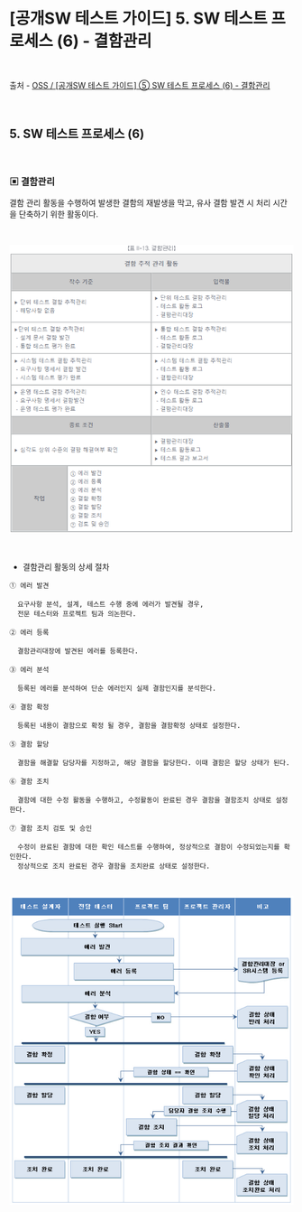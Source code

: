 # [공개SW 테스트 가이드] 5. SW 테스트 프로세스 (6) - 결함관리

<br/>

출처 - [OSS / [공개SW 테스트 가이드] ⑤ SW 테스트 프로세스 (6) - 결함관리](https://www.oss.kr/info_test/show/eab3b712-9880-4c6e-aeb1-d2e80f4fb59e?search_keyword=sw+%ED%85%8C%EC%8A%A4%ED%8A%B8&page=4)

<br/>

## 5. SW 테스트 프로세스 (6)

<br/>

### ▣ 결함관리

결함 관리 활동을 수행하여 발생한 결함의 재발생을 막고, 유사 결함 발견 시 처리 시간을 단축하기 위한 활동이다.

<br/>

![images](images/20191127-1337-01.png)

<br/>

- 결함관리 활동의 상세 절차

```
① 에러 발견

  요구사항 분석, 설계, 테스트 수행 중에 에러가 발견될 경우,
  전문 테스터와 프로젝트 팀과 의논한다.

② 에러 등록

  결함관리대장에 발견된 에러를 등록한다.

③ 에러 분석

  등록된 에러를 분석하여 단순 에러인지 실제 결함인지를 분석한다.

④ 결함 확정

  등록된 내용이 결함으로 확정 될 경우, 결함을 결함확정 상태로 설정한다.

⑤ 결함 할당

  결함을 해결할 담당자를 지정하고, 해당 결함을 할당한다. 이때 결함은 할당 상태가 된다.

⑥ 결함 조치

  결함에 대한 수정 활동을 수행하고, 수정활동이 완료된 경우 결함을 결함조치 상태로 설정한다.

⑦ 결함 조치 검토 및 승인

  수정이 완료된 결함에 대한 확인 테스트를 수행하여, 정상적으로 결함이 수정되었는지를 확인한다.
  정상적으로 조치 완료된 경우 결함을 조치완료 상태로 설정한다.
```

<br/>

![images](images/20191127-1337-02.png)

<br/>
